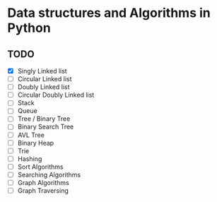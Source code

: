 # Data structures and Algorithms in Python

## TODO
- [x] Singly Linked list
- [ ] Circular Linked list
- [ ] Doubly Linked list
- [ ] Circular Doubly Linked list
- [ ] Stack
- [ ] Queue
- [ ] Tree / Binary Tree
- [ ] Binary Search Tree
- [ ] AVL Tree
- [ ] Binary Heap
- [ ] Trie
- [ ] Hashing
- [ ] Sort Algorithms
- [ ] Searching Algorithms
- [ ] Graph Algorithms
- [ ] Graph Traversing